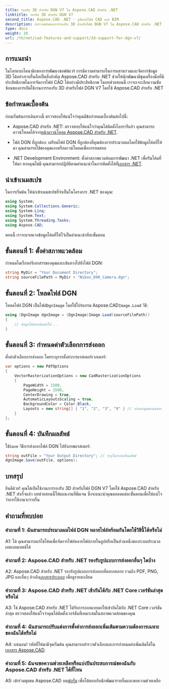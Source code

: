 ```yaml
---
title: รองรับ 3D สำหรับ DGN V7 ใน Aspose.CAD สำหรับ .NET
linktitle: รองรับ 3D สำหรับ DGN V7
second_title: Aspose.CAD .NET - รูปแบบไฟล์ CAD และ BIM
description: สำรวจพลังของการรองรับ 3D สำหรับไฟล์ DGN V7 ใน Aspose.CAD สำหรับ .NET ปฏิบัติตามคำแนะนำทีละขั้นตอนของเราเพื่อรวมและจัดการไฟล์ CAD ได้อย่างง่ายดาย
type: docs
weight: 10
url: /th/net/cad-features-and-support/3d-support-for-dgn-v7/
---
```

## การแนะนำ

ในโลกแบบไดนามิกของการพัฒนาซอฟต์แวร์ การมีความสามารถในการผสานรวมและจัดการข้อมูล 3D ได้อย่างราบรื่นถือเป็นสิ่งสำคัญ Aspose.CAD สำหรับ .NET ช่วยให้นักพัฒนามีชุดเครื่องมือที่มีประสิทธิภาพในการจัดการไฟล์ CAD ได้อย่างมีประสิทธิภาพ ในบทช่วยสอนนี้ เราจะเจาะลึกความซับซ้อนของการเปิดใช้งานการรองรับ 3D สำหรับไฟล์ DGN V7 โดยใช้ Aspose.CAD สำหรับ .NET

## ข้อกำหนดเบื้องต้น

ก่อนเริ่มต้นการเดินทางนี้ ตรวจสอบให้แน่ใจว่าคุณมีข้อกำหนดเบื้องต้นต่อไปนี้:

-  Aspose.CAD สำหรับ .NET: ตรวจสอบให้แน่ใจว่าคุณได้ติดตั้งไลบรารีแล้ว คุณสามารถดาวน์โหลดได้จาก[หน้าดาวน์โหลด Aspose.CAD สำหรับ .NET](https://releases.aspose.com/cad/net/).

- ไฟล์ DGN ที่ถูกต้อง: เตรียมไฟล์ DGN ที่ถูกต้องที่คุณต้องการประมวลผลโดยใช้ข้อมูลโค้ดที่ให้มา คุณสามารถใช้ของคุณเองหรือดาวน์โหลดเพื่อการทดสอบ

- .NET Development Environment: ตั้งค่าสภาพแวดล้อมการพัฒนา .NET เพื่อรันโค้ดที่ให้มา หากคุณไม่มี คุณสามารถปฏิบัติตามคำแนะนำในการติดตั้งได้ที่[เอกสาร .NET](https://docs.microsoft.com/en-us/dotnet/core/install/).

## นำเข้าเนมสเปซ

ในการเริ่มต้น ให้นำเข้าเนมสเปซที่จำเป็นในโครงการ .NET ของคุณ:

```csharp
using System;
using System.Collections.Generic;
using System.Linq;
using System.Text;
using System.Threading.Tasks;
using Aspose.CAD;
```

ตอนนี้ เราจะแจกแจงข้อมูลโค้ดที่ให้ไว้เป็นคำแนะนำทีละขั้นตอน

## ขั้นตอนที่ 1: ตั้งค่าสภาพแวดล้อม

กำหนดไดเร็กทอรีเอกสารของคุณและเส้นทางไปยังไฟล์ DGN:

```csharp
string MyDir = "Your Document Directory";
string sourceFilePath = MyDir + "Nikon_D90_Camera.dgn";
```

## ขั้นตอนที่ 2: โหลดไฟล์ DGN

 โหลดไฟล์ DGN เป็นไฟล์`DgnImage` โดยใช้โปรแกรม Aspose.CAD`Image.Load` วิธี:

```csharp
using (DgnImage dgnImage = (DgnImage)Image.Load(sourceFilePath))
{
    // ข้อมูลโค้ดดำเนินต่อไป...
}
```

## ขั้นตอนที่ 3: กำหนดค่าตัวเลือกการส่งออก

ตั้งค่าตัวเลือกการส่งออก โดยระบุการตั้งค่าการแรสเตอร์เวกเตอร์:

```csharp
var options = new PdfOptions
{
    VectorRasterizationOptions = new CadRasterizationOptions
    {
        PageWidth = 1500,
        PageHeight = 1500,
        CenterDrawing = true,
        AutomaticLayoutsScaling = true,
        BackgroundColor = Color.Black,
        Layouts = new string[] { "1", "2", "3", "9" } // ส่งออกมุมมองเฉพาะ
    }
};
```

## ขั้นตอนที่ 4: บันทึกผลลัพธ์

 ใช้`Save` วิธีการส่งออกไฟล์ DGN ไปยังภาพแรสเตอร์:

```csharp
string outFile = "Your Output Directory"; // ระบุไดเรกทอรีผลลัพธ์
dgnImage.Save(outFile, options);
```

## บทสรุป

ยินดีด้วย! คุณได้เปิดใช้งานการรองรับ 3D สำหรับไฟล์ DGN V7 โดยใช้ Aspose.CAD สำหรับ .NET สำเร็จแล้ว บทช่วยสอนนี้ให้แผนงานที่ชัดเจน ซึ่งจะแนะนำคุณตลอดแต่ละขั้นตอนเพื่อให้แน่ใจว่าการใช้งานจะราบรื่น

## คำถามที่พบบ่อย

### คำถามที่ 1: ฉันสามารถประมวลผลไฟล์ DGN หลายไฟล์พร้อมกันโดยใช้วิธีนี้ได้หรือไม่

A1: ได้ คุณสามารถแก้ไขโค้ดเพื่อจัดการไฟล์หลายไฟล์ภายในลูปหรือเป็นส่วนหนึ่งของระบบประมวลผลแบบแบตช์ได้

### คำถามที่ 2: Aspose.CAD สำหรับ .NET รองรับรูปแบบการส่งออกอื่นๆ ใดบ้าง

 A2: Aspose.CAD สำหรับ .NET รองรับรูปแบบการส่งออกที่หลากหลาย รวมถึง PDF, PNG, JPG และอื่นๆ อ้างถึง[เอกสารประกอบ](https://reference.aspose.com/cad/net/) เพื่อดูรายละเอียด

### คำถามที่ 3: Aspose.CAD สำหรับ .NET เข้ากันได้กับ .NET Core เวอร์ชันล่าสุดหรือไม่

A3: ใช่ Aspose.CAD สำหรับ .NET ได้รับการออกแบบมาให้เข้ากันได้กับ .NET Core เวอร์ชันล่าสุด ตรวจสอบให้แน่ใจว่าคุณได้ติดตั้งเวอร์ชันที่เหมาะสมในสภาพแวดล้อมของคุณ

### คำถามที่ 4: ฉันสามารถปรับแต่งการตั้งค่าการส่งออกเพิ่มเติมตามความต้องการเฉพาะของฉันได้หรือไม่

 A4: แน่นอน! รหัสที่ให้มามีจุดเริ่มต้น คุณสามารถสำรวจตัวเลือกและการกำหนดค่าเพิ่มเติมได้ใน[เอกสาร Aspose.CAD](https://reference.aspose.com/cad/net/).

### คำถามที่ 5: ฉันจะขอความช่วยเหลือหรือแบ่งปันประสบการณ์ของฉันกับ Aspose.CAD สำหรับ .NET ได้ที่ไหน

A5: เข้าร่วมชุมชน Aspose.CAD บน[ฟอรั่ม](https://forum.aspose.com/c/cad/19) เพื่อโต้ตอบกับนักพัฒนารายอื่นและขอความช่วยเหลือ